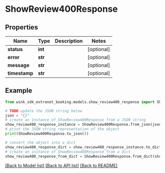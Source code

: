 # ShowReview400Response


## Properties

Name | Type | Description | Notes
------------ | ------------- | ------------- | -------------
**status** | **int** |  | [optional] 
**error** | **str** |  | [optional] 
**message** | **str** |  | [optional] 
**timestamp** | **str** |  | [optional] 

## Example

```python
from wink_sdk_extranet_booking.models.show_review400_response import ShowReview400Response

# TODO update the JSON string below
json = "{}"
# create an instance of ShowReview400Response from a JSON string
show_review400_response_instance = ShowReview400Response.from_json(json)
# print the JSON string representation of the object
print(ShowReview400Response.to_json())

# convert the object into a dict
show_review400_response_dict = show_review400_response_instance.to_dict()
# create an instance of ShowReview400Response from a dict
show_review400_response_from_dict = ShowReview400Response.from_dict(show_review400_response_dict)
```
[[Back to Model list]](../README.md#documentation-for-models) [[Back to API list]](../README.md#documentation-for-api-endpoints) [[Back to README]](../README.md)


